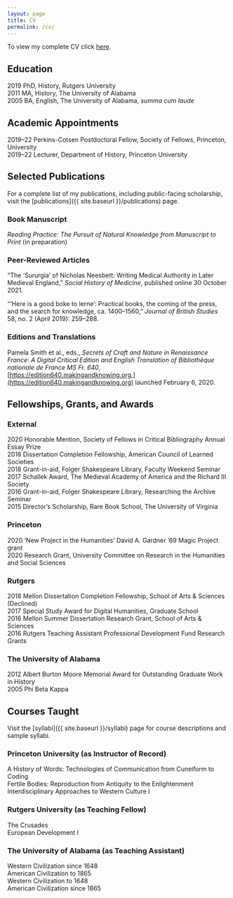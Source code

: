 ```yaml
---
layout: page
title: CV
permalink: /cv/
---
```


To view my complete CV click [here](https://docs.google.com/document/d/e/2PACX-1vQJZe1rRL9a6kGVCizdOB9RQHV60EnQc0ejBqm8Y4z8PqkYF-m9XbVqVQCC5MmGZwqHUc6wyat1vFDQ/pub).

## Education
2019 PhD, History, Rutgers University   
2011 MA, History, The University of Alabama    
2005 BA, English, The University of Alabama, _summa cum laude_

## Academic Appointments
2019–22 Perkins-Cotsen Postdoctoral Fellow, Society of Fellows, Princeton, University  
2019–22 Lecturer, Department of History, Princeton University  

## Selected Publications

For a complete list of my publications, including public-facing scholarship, visit the [publications]({{ site.baseurl }}/publications) page.

### Book Manuscript
_Reading Practice: The Pursuit of Natural Knowledge from Manuscript to Print_ (in preparation)

### Peer-Reviewed Articles
“The ‘Sururgia’ of Nicholas Neesbett: Writing Medical Authority in Later Medieval England,” _Social History of Medicine_, published online 30 October 2021.

“‘Here is a good boke to lerne’: Practical books, the coming of the press, and the search for knowledge, ca. 1400–1560,” _Journal of British Studies_ 58, no. 2 (April 2019): 259–288.

### Editions and Translations
Pamela Smith et al., eds.,
_Secrets of Craft and Nature in Renaissance France: A Digital Critical Edition and English Translation of Bibliothèque nationale de France MS Fr. 640_,
[https://edition640.makingandknowing.org,](https://edition640.makingandknowing.org) launched February 6, 2020.  

## Fellowships, Grants, and Awards
### External
2020	Honorable Mention, Society of Fellows in Critical Bibliography Annual Essay Prize  
2018 	Dissertation Completion Fellowship, American Council of Learned Societies   
2018	Grant-in-aid, Folger Shakespeare Library, Faculty Weekend Seminar  
2017	Schallek Award, The Medieval Academy of America and the Richard III Society  
2016	Grant-in-aid, Folger Shakespeare Library, Researching the Archive Seminar  
2015	Director’s Scholarship, Rare Book School, The University of Virginia  

### Princeton
2020	‘New Project in the Humanities’ David A. Gardner ’69 Magic Project grant      
2020	Research Grant, University Committee on Research in the Humanities and Social Sciences  

### Rutgers
2018	Mellon Dissertation Completion Fellowship, School of Arts & Sciences (Declined)  
2017	Special Study Award for Digital Humanities, Graduate School  
2016	Mellon Summer Dissertation Research Grant, School of Arts & Sciences  
2016	Rutgers Teaching Assistant Professional Development Fund Research Grants  

### The University of Alabama
2012	Albert Burton Moore Memorial Award for Outstanding Graduate Work in History  
2005	Phi Beta Kappa  

## Courses Taught
Visit the [syllabi]({{ site.baseurl }}/syllabi) page for course descriptions and sample syllabi.

### Princeton University (as Instructor of Record)
A History of Words: Technologies of Communication from Cuneiform to Coding  
Fertile Bodies: Reproduction from Antiquity to the Enlightenment  
Interdisciplinary Approaches to Western Culture I

### Rutgers University (as Teaching Fellow)
The Crusades  
European Development I

### The University of Alabama (as Teaching Assistant)
Western Civilization since 1648  
American Civilization to 1865   
Western Civilization to 1648   
American Civilization since 1865
